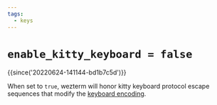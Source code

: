```yaml
---
tags:
  - keys
---
```

# `enable_kitty_keyboard = false`

{{since('20220624-141144-bd1b7c5d')}}

When set to `true`, wezterm will honor kitty keyboard protocol escape
sequences that modify the [keyboard encoding](../../key-encoding.md).


